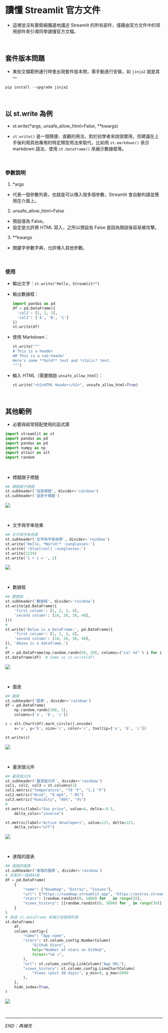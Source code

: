 # 讀懂 Streamlit 官方文件

- 這裡並沒有要鉅細彌遺地講述 Streamlit 的所有部件，僅藉由官方文件中的常用部件來引導同學讀懂官方文檔。

</br>

## 套件版本問題
- 某些文檔範例運行時會出現套件版本問，需手動進行安裝，如 `jinja2` 就是其一

```python
pip install --upgrade jinja2
```

</br>

## 以 st.write 為例
- st.write(*args, unsafe_allow_html=False, **kwargs)

- `st.write()` 是一個簡便、直觀的用法，對於初學者來說很實用，但建議在上手後利用其他專用的特定類型用法來取代，比如用 `st.markdown()` 表示 markdown 語法、使用 `st.dataframe()` 來展示數據框等。

</br>

### 參數說明

1. *args

- 代表一個參數列表，也就是可以傳入很多個參數，Streamlit 會自動判讀並應用在介面上。

2. unsafe_allow_html=False

- 預設值為 False。
- 設定是允許將 HTML 寫入，之所以預設為 False 是因為開啟後容易被攻擊。

3. **kwargs

- 關鍵字參數字典，允許傳入其他參數。

</br>

### 使用

- 輸出文字：`st.write("Hello, Streamlit!")`
- 輸出數據框：

  ```python
  import pandas as pd
  df = pd.DataFrame({
    'col1': [1, 2, 3],
    'col2': ['A', 'B', 'C']
  })
  st.write(df)
  ```
- 使用 Markdown：

  ```python
  st.write("""
  # This is a header
  ## This is a sub-header
  Here's some **bold** text and *italic* text.
  """)

  ```
- 輸入 HTML（需要開啟 `unsafe_allow_html`）：

  ```python
  st.write("<h2>HTML Header</h2>", unsafe_allow_html=True)
  ```

</br>

## 其他範例

- 必要與經常搭配使用的函式庫
```python
import streamlit as st
import pandas as pd
import pandas as pd
import numpy as np
import altair as alt
import random
```

</br>

- 標題跟子標題
```python
## 標題跟子標題
st.subheader('這是標題', divider='rainbow')
st.subheader('這是子標題')
```

![](images/img_68.png)

</br>

- 文字與字串效果
```python
## 文字與字串效果
st.subheader('文字與字串效果', divider='rainbow')
st.write('Hello, *World!* :sunglasses:')
st.write(':blue[cool] :sunglasses:')
st.write(1234)
st.write('1 + 1 = ', 2)
```

![](images/img_69.png)

</br>

- 數據框
```python
## 數據框
st.subheader('數據框', divider='rainbow')
st.write(pd.DataFrame({
    'first column': [1, 2, 3, 4],
    'second column': [10, 20, 30, 40],
}))
#
st.write('Below is a DataFrame:', pd.DataFrame({
    'first column': [1, 2, 3, 4],
    'second column': [10, 20, 30, 40],
}), 'Above is a dataframe.')
#
df = pd.DataFrame(np.random.randn(50, 20), columns=("col %d" % i for i in range(20)))
st.dataframe(df)  # Same as st.write(df)
```

![](images/img_70.png)

</br>

- 圖表
```python
## 圖表
st.subheader('圖表', divider='rainbow')
df = pd.DataFrame(
    np.random.randn(200, 3),
    columns=['a', 'b', 'c'])

c = alt.Chart(df).mark_circle().encode(
    x='a', y='b', size='c', color='c', tooltip=['a', 'b', 'c'])

st.write(c)
```

![](images/img_71.png)

</br>

- 量測值元件
```python
## 量測值元件
st.subheader('量測值元件', divider='rainbow')
col1, col2, col3 = st.columns(3)
col1.metric("Temperature", "70 °F", "1.2 °F")
col2.metric("Wind", "9 mph", "-8%")
col3.metric("Humidity", "86%", "4%")
#
st.metric(label="Gas price", value=4, delta=-0.5,
    delta_color="inverse")

st.metric(label="Active developers", value=123, delta=123,
    delta_color="off")
```

![](images/img_72.png)

</br>

- 進階的圖表
```python
## 進階的圖表
st.subheader('進階的圖表', divider='rainbow')
# 先製作一個資料表
df = pd.DataFrame(
    {
        "name": ["Roadmap", "Extras", "Issues"],
        "url": ["https://roadmap.streamlit.app", "https://extras.streamlit.app", "https://issues.streamlit.app"],
        "stars": [random.randint(0, 1000) for _ in range(3)],
        "views_history": [[random.randint(0, 5000) for _ in range(30)] for _ in range(3)],
    }
)
# 透過 st.dataframe 來展示這個資料表
st.dataframe(
    df,
    column_config={
        "name": "App name",
        "stars": st.column_config.NumberColumn(
            "Github Stars",
            help="Number of stars on GitHub",
            format="%d ⭐",
        ),
        "url": st.column_config.LinkColumn("App URL"),
        "views_history": st.column_config.LineChartColumn(
            "Views (past 30 days)", y_min=0, y_max=5000
        ),
    },
    hide_index=True,
)
```

![](images/img_73.png)

</br>

---

_END：再補充_